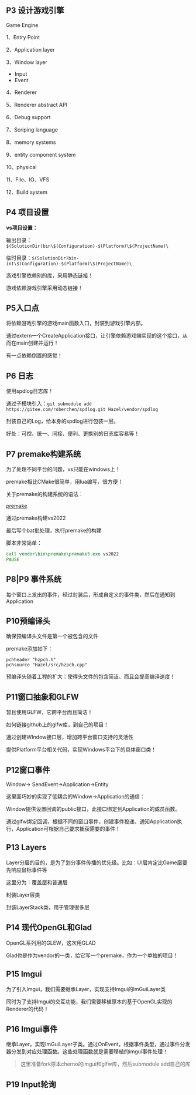 ## P3 设计游戏引擎

Game Engine

1、Entry Point

2、Application layer

3、Window layer

- Input
- Event

4、Renderer

5、Renderer abstract API

6、Debug support

7、Scriping language

8、memory systems

9、entity component system

10、physical

11、File、IO、VFS

12、Build system



## P4 项目设置

**vs项目设置：**

输出目录：`$(SolutionDir)bin\$(Configuration)-$(Platform)\$(ProjectName)\`

临时目录：`$(SolutionDir)bin-int\$(Configuration)-$(Platform)\$(ProjectName)\`



游戏引擎依赖别的库，采用静态链接！

游戏依赖游戏引擎采用动态链接！





## P5入口点

将依赖游戏引擎的游戏main函数入口，封装到游戏引擎内部。

通过extern一个CreateApplication接口，让引擎依赖游戏端实现的这个接口，从而在main创建并运行！

有一点依赖倒置的感觉！



## P6 日志

使用spdlog日志库！

通过子模块引入：`git submodule add https://gitee.com/roberchen/spdlog.git Hazel/vendor/spdlog`

封装自己的Log，给本身的spdlog进行包装一层。

好处：可控、统一、间接、便利、更换别的日志库容易等！



## P7 premake构建系统

为了处理不同平台的问题，vs只能在windows上！

premake相比CMake很简单，用lua编写，很方便！

关于premake的构建系统的语法：

[premake](https://premake.github.io/docs/What-Is-Premake)



通过premake构建vs2022

最后写个bat批处理，执行premake的构建

脚本非常简单：

```bat
call vendor\bin\premake\premake5.exe vs2022
PAUSE
```



## P8|P9 事件系统

每个窗口上发出的事件，经过封装后，形成自定义的事件类，然后在通知到Application



## P10预编译头

确保预编译头文件是第一个被包含的文件

premake添加如下：

```
pchheader "hzpch.h"
pchsource "Hazel/src/hzpch.cpp"
```

预编译头随着工程的扩大：使得头文件的包含简洁、而且会提高编译速度！



## P11窗口抽象和GLFW

暂且使用GLFW，它跨平台而且简洁！

如何链接github上的glfw库，到自己的项目！



通过创建WIndow接口层，增加跨平台窗口支持的灵活性

提供Platform平台相关代码，实现Windows平台下的具体窗口类！



## P12窗口事件

Window-> SendEvent->Application->Entity



这里面巧妙的实现了低耦合的Window->Application的通信：

Window提供设置回调的public接口，此接口绑定到Application的成员函数。

通过glfw绑定回调，根据不同的窗口事件，创建事件投递、通知Application执行，Application可根据自己要求捕获需要的事件！





## P13 Layers

Layer分层的目的，是为了划分事件传播的优先级。比如：UI层肯定比Game层要先响应鼠标事件等

这里分为：覆盖层和普通层

封装Layer层类

封装LayerStack类，用于管理很多层





## P14 现代OpenGL和Glad

OpenGL系列用的GLEW，这次用GLAD

Glad也是作为vendor的一类，给它写一个premake，作为一个单独的项目！





## P15 Imgui

为了引入Imgui，我们需要继承Layer，实现支持Imgui的ImGuiLayer类

同时为了支持Imgui的交互功能，我们需要移植原本的基于OpenGL实现的Renderer的代码！





## P16 Imgui事件

继承Layer，实现ImGuiLayer子类。通过OnEvent，根据事件类型，通过事件分发器分发到对应处理函数。这些处理函数就是需要移植的imgui事件处理！





>  这里准备fork原本cherno的imgui和glfw库，然后submodule add自己的库



## P19 Input轮询



























































































